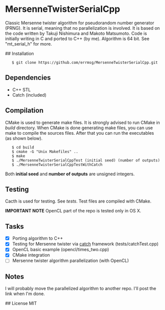# MersenneTwisterSerialCpp
Classic Mersenne twister algorithm for pseudorandom number generator (PRNG). It is serial, meaning that no parallelization is involved.
It is based on the code written by Takuji Nishimura and Makoto Matsumoto. Code is initially writing in C and ported to C++ (by me). Algorithm is 64 bit. See "mt_serial_h" for more.

## Installation
```$ cd to/path/that/you/wish
   $ git clone https://github.com/errmsg/MersenneTwisterSerialCpp.git
```

## Dependencies
* C++ STL
* Catch (included)

## Compilation
CMake is used to generate make files. It is strongly advised to run CMake in *build* directory.
When CMake is done generating make files, you can use make to compile the sources files. After that
you can run the executables (as shown below).

```
   $ cd build
   $ cmake -G "Unix Makefiles" ..
   $ make
   $ ./MersenneTwisterSerialCppTest (initial seed) (number of outputs)
   $ ./MersenneTwisterSerialCppTestWithCatch 
```

Both **initial seed** and **number of outputs** are unsigned integers.

## Testing
Cacth is used for testing. See *tests*. Test files are compiled with CMake.

**IMPORTANT NOTE** OpenCL part of the repo is tested only in OS X.

## Tasks
- [x] Porting algorithm to C++
- [x] Testing for Mersenne twister via [catch](https://github.com/philsquared/Catch) framework (tests/catchTest.cpp)
- [x] OpenCL basic example (opencl/times_two.cpp)
- [x] CMake integration
- [ ] Mersenne twister algorithm parallelization (with OpenCL)

## Notes
I will probably move the parallelized algorithm to another repo. I'll post the link when I'm done.

## License
MIT
